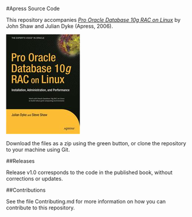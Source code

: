 #Apress Source Code

This repository accompanies [*Pro Oracle Database 10g RAC on Linux*](http://www.apress.com/9781590595244) by John Shaw and Julian Dyke (Apress, 2006).

![Cover image](9781590595244.jpg)

Download the files as a zip using the green button, or clone the repository to your machine using Git.

##Releases

Release v1.0 corresponds to the code in the published book, without corrections or updates.

##Contributions

See the file Contributing.md for more information on how you can contribute to this repository.
